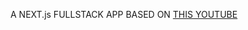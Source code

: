 A NEXT.js FULLSTACK APP BASED ON [THIS YOUTUBE](https://www.youtube.com/watch?v=P-8ZKCEQioY&list=LL&index=5&t=77s)